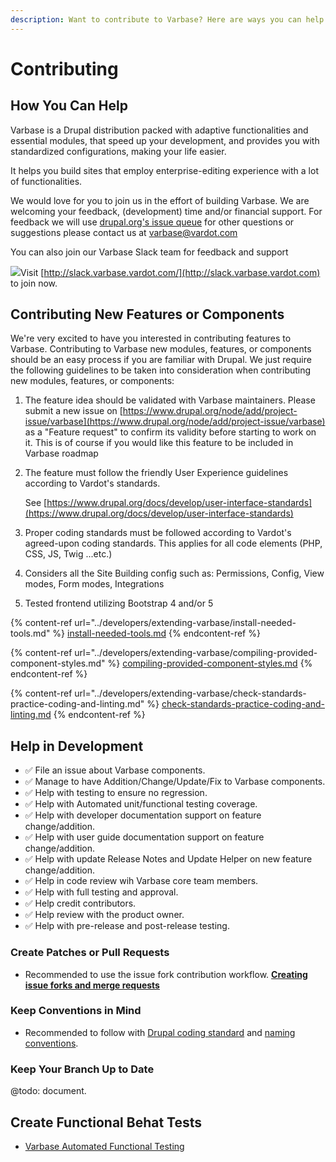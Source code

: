 ```yaml
---
description: Want to contribute to Varbase? Here are ways you can help!
---
```


# Contributing

## How You Can Help

Varbase is a Drupal distribution packed with adaptive functionalities and essential modules, that speed up your development, and provides you with standardized configurations, making your life easier.

It helps you build sites that employ enterprise-editing experience with a lot of functionalities.

We would love for you to join us in the effort of building Varbase. We are welcoming your feedback, (development) time and/or financial support. For feedback we will use [drupal.org's issue queue](https://www.drupal.org/project/issues/varbase) for other questions or suggestions please contact us at [varbase@vardot.com](mailto:varbase@vardot.com)

You can also join our Varbase Slack team for feedback and support

[![](https://www.drupal.org/files/varbase-slack-cta\_0.png)](http://slack.varbase.vardot.com)Visit [http://slack.varbase.vardot.com/](http://slack.varbase.vardot.com) to join now.

## Contributing New Features or Components

We're very excited to have you interested in contributing features to Varbase. Contributing to Varbase new modules, features, or components should be an easy process if you are familiar with Drupal. We just require the following guidelines to be taken into consideration when contributing new modules, features, or components:

1. The feature idea should be validated with Varbase maintainers. Please submit a new issue on [https://www.drupal.org/node/add/project-issue/varbase](https://www.drupal.org/node/add/project-issue/varbase) as a "Feature request" to confirm its validity before starting to work on it. This is of course if you would like this feature to be included in Varbase roadmap
2.  The feature must follow the friendly User Experience guidelines according to Vardot's standards.

    See [https://www.drupal.org/docs/develop/user-interface-standards](https://www.drupal.org/docs/develop/user-interface-standards)
3. Proper coding standards must be followed according to Vardot's agreed-upon coding standards. This applies for all code elements (PHP, CSS, JS, Twig ...etc.)
4. Considers all the Site Building config such as: Permissions, Config, View modes, Form modes, Integrations
5. Tested frontend utilizing Bootstrap 4 and/or 5

{% content-ref url="../developers/extending-varbase/install-needed-tools.md" %}
[install-needed-tools.md](../developers/extending-varbase/install-needed-tools.md)
{% endcontent-ref %}

{% content-ref url="../developers/extending-varbase/compiling-provided-component-styles.md" %}
[compiling-provided-component-styles.md](../developers/extending-varbase/compiling-provided-component-styles.md)
{% endcontent-ref %}

{% content-ref url="../developers/extending-varbase/check-standards-practice-coding-and-linting.md" %}
[check-standards-practice-coding-and-linting.md](../developers/extending-varbase/check-standards-practice-coding-and-linting.md)
{% endcontent-ref %}

## Help in Development

* ✅ File an issue about Varbase components.
* ✅ Manage to have Addition/Change/Update/Fix to Varbase components.
* ✅ Help with testing to ensure no regression.
* ✅ Help with Automated unit/functional testing coverage.
* ✅ Help with developer documentation support on feature change/addition.
* ✅ Help with user guide documentation support on feature change/addition.
* ✅ Help with update Release Notes and Update Helper on new feature change/addition.
* ✅ Help in code review wih Varbase core team members.
* ✅ Help with full testing and approval.
* ✅ Help credit contributors.
* ✅ Help review with the product owner.
* ✅ Help with pre-release and post-release testing.

### Create Patches or Pull Requests

* Recommended to use the issue fork contribution workflow. [**Creating issue forks and merge requests**](https://www.drupal.org/docs/develop/git/using-git-to-contribute-to-drupal/creating-issue-forks-and-merge-requests)

### Keep Conventions in Mind

* Recommended to follow with [Drupal coding standard](https://www.drupal.org/docs/develop/standards/coding-standards) and [naming conventions](https://www.drupal.org/docs/develop/standards/coding-standards#naming).

### Keep Your Branch Up to Date

@todo: document.

## Create Functional Behat Tests

* [Varbase Automated Functional Testing](https://github.com/Vardot/varbase/tree/9.0.x/tests)
